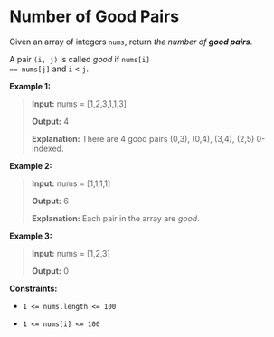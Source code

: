 # Number of Good Pairs

Given an array of integers <code>nums</code>, return *the number of **good pairs***.

A pair <code>(i, j)</code> is called *good* if <code>nums[i] == nums[j]</code> and <code>i</code> &lt; <code>j</code>.


**Example 1:**
>
> **Input:** nums = [1,2,3,1,1,3]
>
> **Output:** 4
>
> **Explanation:** There are 4 good pairs (0,3), (0,4), (3,4), (2,5) 0-indexed.

**Example 2:**
>
> **Input:** nums = [1,1,1,1]
>
> **Output:** 6
>
> **Explanation:** Each pair in the array are *good*.

**Example 3:**
>
> **Input:** nums = [1,2,3]
>
> **Output:** 0


**Constraints:**

- <code>1 &lt;= nums.length &lt;= 100</code>

- <code>1 &lt;= nums[i] &lt;= 100</code>
